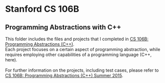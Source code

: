 # Stanford CS 106B
## Programming Abstractions with C++
This folder includes the files and projects that I completed in [CS 106B: Programming Abstractions (C++)](http://stanford.edu/class/archive/cs/cs106b/cs106b.1158/index.shtml).<br>
Each project focuses on a certain aspect of programming abstraction, while requires employing other capabilities of a programming language (C++, here).<br><br>
For further information on the projects, including test cases, please refer to [CS 106B: Programming Abstractions (C++) 
Summer 2015](http://stanford.edu/class/archive/cs/cs106b/cs106b.1158/homework.shtml).
